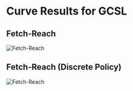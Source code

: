 # Curve Results for GCSL

## Fetch-Reach

![Fetch-Reach](https://github.com/Ericonaldo/ILSwiss/tree/main/files/gcsl_fetch_reach.png)

## Fetch-Reach (Discrete Policy)

![Fetch-Reach](https://github.com/Ericonaldo/ILSwiss/tree/main/files/gcsl-discrete_fetch_reach.png)



